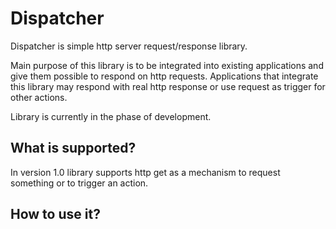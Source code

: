 # Dispatcher
Dispatcher is simple http server request/response library. 

Main purpose of this library is to be integrated into existing applications and give them possible to respond on http requests.
Applications that integrate this library may respond with real http response or use request as trigger for other actions. 

Library is currently in the phase of development.

## What is supported?

In version 1.0 library supports http get as a mechanism to request something or to trigger an action.

## How to use it?

